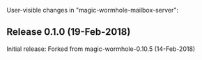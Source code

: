 
User-visible changes in "magic-wormhole-mailbox-server":

## Release 0.1.0 (19-Feb-2018)

Initial release: Forked from magic-wormhole-0.10.5 (14-Feb-2018)
